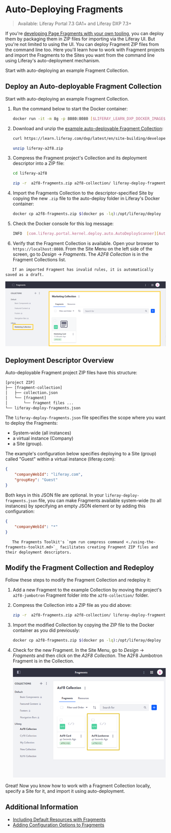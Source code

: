 # Auto-Deploying Fragments

> Available: Liferay Portal 7.3 GA1+ and Liferay DXP 7.3+

If you're [developing Page Fragments with your own tooling](./using-the-fragments-toolkit.md#collection-format-overview), you can deploy them by packaging them in ZIP files for importing via the Liferay UI. But you're not limited to using the UI. You can deploy Fragment ZIP files from the command line too. Here you'll learn how to work with Fragment projects and import the Fragments to the Sites you want from the command line using Liferay's auto-deployment mechanism.

Start with auto-deploying an example Fragment Collection.

## Deploy an Auto-deployable Fragment Collection

Start with auto-deploying an example Fragment Collection.

1. Run the command below to start the Docker container:

    ```bash
    docker run -it -m 8g -p 8080:8080 [$LIFERAY_LEARN_DXP_DOCKER_IMAGE$]
    ```

1. Download and unzip the [example auto-deployable Fragment Collection](https://learn.liferay.com/dxp/latest/en/site-building/developer-guide/developing-page-fragments/liferay-a2f8.zip):

    ```bash
    curl https://learn.liferay.com/dxp/latest/en/site-building/developer-guide/developing-page-fragments/liferay-a2f8.zip -O
    ```

    ```bash
    unzip liferay-a2f8.zip
    ```

1. Compress the Fragment project's Collection and its deployment descriptor into a ZIP file:

    ```bash
    cd liferay-a2f8
    ```

    ```bash
    zip -r  a2f8-fragments.zip a2f8-collection/ liferay-deploy-fragments.json
    ```

1. Import the Fragments Collection to the descriptor-specified Site by copying the new `.zip` file to the auto-deploy folder in Liferay's Docker container:

    ```bash
    docker cp a2f8-fragments.zip $(docker ps -lq):/opt/liferay/deploy
    ```

1. Check the Docker console for this log message:

    ```bash
    INFO  [com.liferay.portal.kernel.deploy.auto.AutoDeployScanner][AutoDeployDir:263] Processing a2f8-fragments.zip
    ```

1. Verify that the Fragment Collection is available. Open your browser to `https://localhost:8080`. From the Site Menu on the left side of the screen, go to *Design* &rarr; *Fragments*. The *A2F8 Collection* is in the Fragment Collections list.

```note::
   If an imported Fragment has invalid rules, it is automatically saved as a draft.
```

![The Collection is available.](./auto-deploying-fragments/images/01.png)

## Deployment Descriptor Overview

Auto-deployable Fragment project ZIP files have this structure:

```
[project ZIP]
├── [fragment-collection]
│   ├── collection.json
│   └── [fragment]
│       └── fragment files ...
└── liferay-deploy-fragments.json

```

The `liferay-deploy-fragments.json` file specifies the scope where you want to deploy the Fragments:

* System-wide (all instances)
* a virtual instance (Company)
* a Site (group).

The example's configuration below specifies deploying to a Site (group) called "Guest" within a virtual instance (liferay.com):

```json
{
    "companyWebId": "liferay.com",
    "groupKey": "Guest"
}
```

Both keys in this JSON file are optional. In your `liferay-deploy-fragments.json` file, you can make Fragments available system-wide (to all instances) by specifying an empty JSON element or by adding this configuration:

```json
{
    "companyWebId": "*"
}
```

```note::
   The Fragments Toolkit's `npm run compress command <./using-the-fragments-toolkit.md>`_ facilitates creating Fragment ZIP files and their deployment descriptors.
```

## Modify the Fragment Collection and Redeploy

Follow these steps to modify the Fragment Collection and redeploy it:

1. Add a new Fragment to the example Collection by moving the project's `a2f8-jumbotron` Fragment folder into the `a2f8-collection/` folder. 
1. Compress the Collection into a ZIP file as you did above:

    ```bash
    zip -r  a2f8-fragments.zip a2f8-collection/ liferay-deploy-fragments.json
    ```

1. Import the modified Collection by copying the ZIP file to the Docker container as you did previously:

   ```bash
   docker cp a2f8-fragments.zip $(docker ps -lq):/opt/liferay/deploy
   ```

1. Check for the new Fragment. In the Site Menu, go to *Design* &rarr; *Fragments* and then click on the *A2F8 Collection*. The A2F8 Jumbotron Fragment is in the Collection.

    ![The new Fragment is included in the auto-deployed Collection.](./auto-deploying-fragments/images/02.png)

Great! Now you know how to work with a Fragment Collection locally, specify a Site for it, and import it using auto-deployment.

## Additional Information

* [Including Default Resources with Fragments](./including-default-resources-with-fragments.md)
* [Adding Configuration Options to Fragments](./adding-configuration-options-to-fragments.md)
